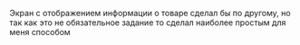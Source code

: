 Экран с отображением информации о товаре сделал бы по другому, но так как это не обязательное задание то сделал наиболее простым для меня способом